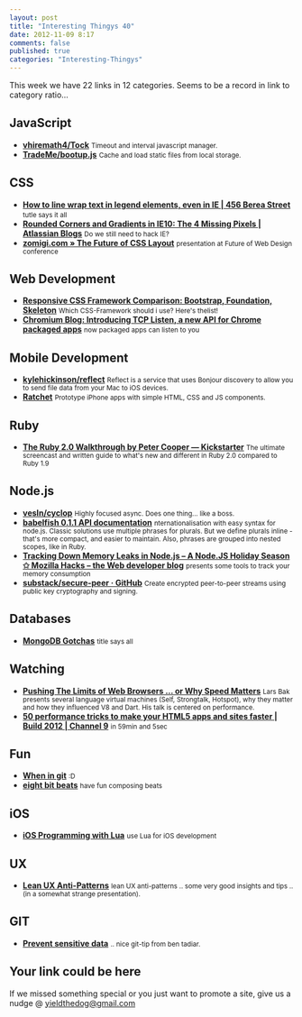```yaml
--- 
layout: post 
title: "Interesting Thingys 40" 
date: 2012-11-09 8:17 
comments: false 
published: true 
categories: "Interesting-Thingys" 
--- 
```

This week we have 22 links in 12 categories. Seems to be a record in link to category ratio…
<!-- More -->

## JavaScript

- **[vhiremath4/Tock](https://github.com/vhiremath4/Tock)**
    <small>Timeout and interval javascript manager.</small>
- **[TradeMe/bootup.js](https://github.com/TradeMe/bootup.js)**
    <small>Cache and load static files from local storage.</small>
 
## CSS

- **[How to line wrap text in legend elements, even in IE | 456 Berea Street](http://www.456bereastreet.com/archive/201210/how_to_line_wrap_text_in_legend_elements_even_in_ie/)**
    <small>tutle says it all</small>
- **[Rounded Corners and Gradients in IE10: The 4 Missing Pixels | Atlassian Blogs](http://blogs.atlassian.com/2012/11/rounded-corners-and-gradients-in-ie10-the-4-missing-pixels/)**
    <small>Do we still need to hack IE?</small>
- **[zomigi.com » The Future of CSS Layout](http://zomigi.com/blog/future-css-layout-fowd/)**
    <small> presentation at Future of Web Design conference</small>
 
## Web Development

- **[Responsive CSS Framework Comparison: Bootstrap, Foundation, Skeleton](http://responsive.vermilion.com/compare.php)**
    <small>Which CSS-Framework should i use? Here's thelist!</small>
- **[Chromium Blog: Introducing TCP Listen, a new API for Chrome packaged apps](http://blog.chromium.org/2012/11/introducing-tcp-listen-new-api-for.html)**
    <small>now packaged apps can listen to you</small>
 
## Mobile Development

- **[kylehickinson/reflect](https://github.com/kylehickinson/reflect)**
    <small>Reflect is a service that uses Bonjour discovery to allow you to send file data from your Mac to iOS devices.</small>
- **[Ratchet](http://maker.github.com/ratchet/)**
    <small>Prototype iPhone apps with simple HTML, CSS and JS components.</small>
 
## Ruby

- **[The Ruby 2.0 Walkthrough by Peter Cooper — Kickstarter](http://www.kickstarter.com/projects/1225193080/the-ruby-20-walkthrough)**
    <small>The ultimate screencast and written guide to what's new and different in Ruby 2.0 compared to Ruby 1.9 </small>
 
## Node.js

- **[vesln/cyclop](https://github.com/vesln/cyclop)**
    <small>Highly focused async. Does one thing... like a boss.</small>
- **[babelfish 0.1.1 API documentation](http://nodeca.github.com/babelfish/)**
    <small>nternationalisation with easy syntax for node.js. Classic solutions use multiple phrases for plurals. But we define plurals inline - that's more compact, and easier to maintain. Also, phrases are grouped into nested scopes, like in Ruby.</small>
- **[Tracking Down Memory Leaks in Node.js – A Node.JS Holiday Season ✩ Mozilla Hacks – the Web developer blog](https://hacks.mozilla.org/2012/11/tracking-down-memory-leaks-in-node-js-a-node-js-holiday-season/)**
    <small>presents some tools to track your memory consumption</small>
- **[substack/secure-peer · GitHub](https://github.com/substack/secure-peer)**
    <small>Create encrypted peer-to-peer streams using public key cryptography and signing.</small>
 
## Databases

- **[MongoDB Gotchas](http://rsmith.co/2012/11/05/mongodb-gotchas-and-how-to-avoid-them/)**
    <small>title says all</small>
 
## Watching

- **[Pushing The Limits of Web Browsers … or Why Speed Matters](http://www.infoq.com/presentations/Performance-V8-Dart)**
    <small>Lars Bak presents several language virtual machines (Self, Strongtalk, Hotspot), why they matter and how they influenced V8 and Dart. His talk is centered on performance. </small>
- **[50 performance tricks to make your HTML5 apps and sites faster | Build 2012 | Channel 9](http://channel9.msdn.com/Events/Build/2012/3-132)**
    <small>in 59min and 5sec</small>
 
## Fun

- **[When in git](http://wheningit.tumblr.com/)**
    <small>:D</small>
- **[eight bit beats](http://eightbitbeats.com/)**
    <small>have fun composing beats</small>
 
## iOS

- **[iOS Programming with Lua](http://www.luanova.org/ioswithlua)**
    <small>use Lua for iOS development</small>
 
## UX

- **[Lean UX Anti-Patterns](http://www.slideshare.net/billwscott/lean-ux-antipatterns)**
    <small>lean UX anti-patterns .. some very good insights and tips .. (in a somewhat strange presentation).</small>
 
## GIT

- **[Prevent sensitive data](http://coderwall.com/p/aoowpg)**
    <small>.. nice git-tip from ben tadiar.</small>
 
## Your link could be here

If we missed something special or you just want to promote a site, give us a nudge @ <a href='&#109;&#97;&#105;&#108;t&#111;&#58;%7&#57;&#105;eld&#116;%68%65do%67&#64;gmail&#37;2&#69;c&#37;6&#70;m'>y&#105;eldt&#104;&#101;dog&#64;&#103;mail&#46;&#99;&#111;m</a>
